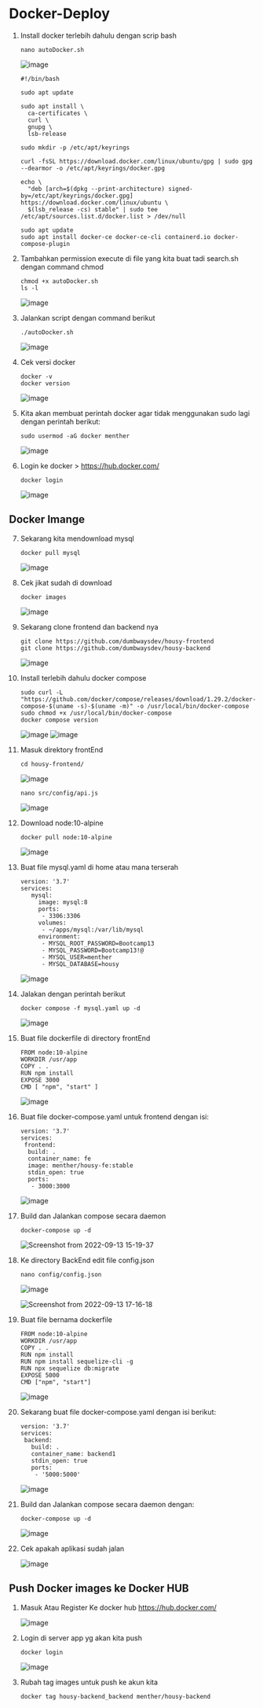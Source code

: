 # Docker-Deploy


1. Install docker terlebih dahulu dengan scrip bash

       nano autoDocker.sh
         
   ![image](https://user-images.githubusercontent.com/40049149/189819171-3692ccee-b0bf-4cfd-9cd0-0857b26e802f.png)
   
       #!/bin/bash

       sudo apt update

       sudo apt install \
         ca-certificates \
         curl \
         gnupg \
         lsb-release

       sudo mkdir -p /etc/apt/keyrings

       curl -fsSL https://download.docker.com/linux/ubuntu/gpg | sudo gpg --dearmor -o /etc/apt/keyrings/docker.gpg

       echo \
         "deb [arch=$(dpkg --print-architecture) signed-by=/etc/apt/keyrings/docker.gpg] https://download.docker.com/linux/ubuntu \
         $(lsb_release -cs) stable" | sudo tee /etc/apt/sources.list.d/docker.list > /dev/null

       sudo apt update
       sudo apt install docker-ce docker-ce-cli containerd.io docker-compose-plugin

2. Tambahkan permission execute di file yang kita buat tadi search.sh dengan command chmod

       chmod +x autoDocker.sh
       ls -l

   ![image](https://user-images.githubusercontent.com/40049149/189820014-51e4f4f9-00fb-48a2-8f3f-9f8018a6c802.png)

3. Jalankan script dengan command berikut

       ./autoDocker.sh

   ![image](https://user-images.githubusercontent.com/40049149/189820208-d1836bae-f59b-4f29-af60-3a18143bec25.png)

4. Cek versi docker

       docker -v
       docker version
    
   ![image](https://user-images.githubusercontent.com/40049149/189824694-9e9b74ee-2514-42c7-b37f-30dc2c249973.png)

5. Kita akan membuat perintah docker agar tidak menggunakan sudo lagi dengan perintah berikut:

       sudo usermod -aG docker menther

   ![image](https://user-images.githubusercontent.com/40049149/189825815-5672e9ee-2917-4049-871e-8fcf6eab13b4.png)

6. Login ke docker > https://hub.docker.com/

       docker login
       
   ![image](https://user-images.githubusercontent.com/40049149/189826505-55131e58-34d2-4efe-ac6f-2ded4edcb971.png)


## Docker Imange

7. Sekarang kita mendownload mysql

       docker pull mysql

   ![image](https://user-images.githubusercontent.com/40049149/189835008-2ac64f88-f140-4dad-8619-39d55c6e8ab8.png)

8. Cek jikat sudah di download

       docker images
   
   ![image](https://user-images.githubusercontent.com/40049149/189835147-aeb431d4-a195-45bb-aecf-4ab6105a3a09.png)

9. Sekarang clone frontend dan backend nya

       git clone https://github.com/dumbwaysdev/housy-frontend
       git clone https://github.com/dumbwaysdev/housy-backend

   ![image](https://user-images.githubusercontent.com/40049149/189836588-6aa889d4-0326-46c3-9526-20d14d7d947c.png)

10. Install terlebih dahulu docker compose

        sudo curl -L "https://github.com/docker/compose/releases/download/1.29.2/docker-compose-$(uname -s)-$(uname -m)" -o /usr/local/bin/docker-compose
        sudo chmod +x /usr/local/bin/docker-compose
        docker compose version

    ![image](https://user-images.githubusercontent.com/40049149/189837166-6e6e23df-de68-4422-af6f-469adcd2a1e1.png)
    ![image](https://user-images.githubusercontent.com/40049149/189837402-d2f8bcdd-e467-47ff-92f8-a78184210c1f.png)

11. Masuk direktory frontEnd 

        cd housy-frontend/
       
    ![image](https://user-images.githubusercontent.com/40049149/189842431-b6a3cf70-63e8-4a80-9a20-3023fac55032.png)

        nano src/config/api.js

    ![image](https://user-images.githubusercontent.com/40049149/189842149-c0472abc-ad02-475d-901b-3d4a55ac187e.png)

12. Download node:10-alpine

        docker pull node:10-alpine

    ![image](https://user-images.githubusercontent.com/40049149/189845376-b275329d-08d1-4bdd-8711-5c82f9514a67.png)

13. Buat file mysql.yaml di home atau mana terserah

        version: '3.7'
        services:
           mysql:
             image: mysql:8
             ports:
              - 3306:3306
             volumes:
              - ~/apps/mysql:/var/lib/mysql
             environment:
              - MYSQL_ROOT_PASSWORD=Bootcamp13
              - MYSQL_PASSWORD=Bootcamp13!@
              - MYSQL_USER=menther
              - MYSQL_DATABASE=housy

    ![image](https://user-images.githubusercontent.com/40049149/190401655-938ac0b0-419b-4317-ab4a-e81b4835587f.png)

14. Jalakan dengan perintah berikut

        docker compose -f mysql.yaml up -d

    ![image](https://user-images.githubusercontent.com/40049149/190402843-6b2804fe-4fb7-4fa9-914d-b12b81c7af86.png)

15. Buat file dockerfile di directory frontEnd

        FROM node:10-alpine
        WORKDIR /usr/app
        COPY . .
        RUN npm install
        EXPOSE 3000
        CMD [ "npm", "start" ]

    ![image](https://user-images.githubusercontent.com/40049149/189845897-d3541a0a-00d4-4b99-9af0-280f3f49f42c.png)

16. Buat file docker-compose.yaml untuk frontend dengan isi:

        version: '3.7'
        services:
         frontend:
          build: .
          container_name: fe
          image: menther/housy-fe:stable
          stdin_open: true
          ports:
           - 3000:3000

    ![image](https://user-images.githubusercontent.com/40049149/189848874-ed3b5a40-67c6-4057-ae00-e67789f8aa74.png)

17. Build dan Jalankan compose secara daemon

        docker-compose up -d
        
    ![Screenshot from 2022-09-13 15-19-37](https://user-images.githubusercontent.com/40049149/189850145-bd946097-bcba-4180-bf08-d8da1a09bf6f.png)

18. Ke directory BackEnd edit file config.json

        nano config/config.json

    ![image](https://user-images.githubusercontent.com/40049149/189876567-47a53386-b071-4d77-8a06-c1f8f212925e.png)

    ![Screenshot from 2022-09-13 17-16-18](https://user-images.githubusercontent.com/40049149/189876748-f43a4018-7927-46cc-b8e0-e6397c63a3a8.png)

19. Buat file bernama dockerfile

        FROM node:10-alpine
        WORKDIR /usr/app
        COPY . .
        RUN npm install
        RUN npm install sequelize-cli -g
        RUN npx sequelize db:migrate
        EXPOSE 5000
        CMD ["npm", "start"]

    ![image](https://user-images.githubusercontent.com/40049149/190343602-f3ea2933-12d7-4d5b-ae67-93cdfc080219.png)

20. Sekarang buat file docker-compose.yaml dengan isi berikut:


        version: '3.7'
        services:
         backend:
           build: .
           container_name: backend1
           stdin_open: true
           ports:
            - '5000:5000'


    ![image](https://user-images.githubusercontent.com/40049149/190344022-33410228-36af-4642-b787-abf909fb0cd6.png)

21. Build dan Jalankan compose secara daemon dengan:

        docker-compose up -d

    ![image](https://user-images.githubusercontent.com/40049149/189887940-52c598af-3787-4c8a-a1d6-80d0725a4557.png)

22. Cek apakah aplikasi sudah jalan

    ![image](https://user-images.githubusercontent.com/40049149/190405745-ca6ec04e-8f4d-41bd-9062-bbcf49f84bb1.png)

## Push Docker images ke Docker HUB

1. Masuk Atau Register Ke docker hub https://hub.docker.com/

   ![image](https://user-images.githubusercontent.com/40049149/190409646-0c6c5f82-7acd-4abb-b143-465b887c5014.png)

2. Login di server app yg akan kita push

       docker login

   ![image](https://user-images.githubusercontent.com/40049149/190409977-c604b3df-b0f3-4b3a-b975-be8598bd2598.png)

3. Rubah tag images untuk push ke akun kita

       docker tag housy-backend_backend menther/housy-backend    























